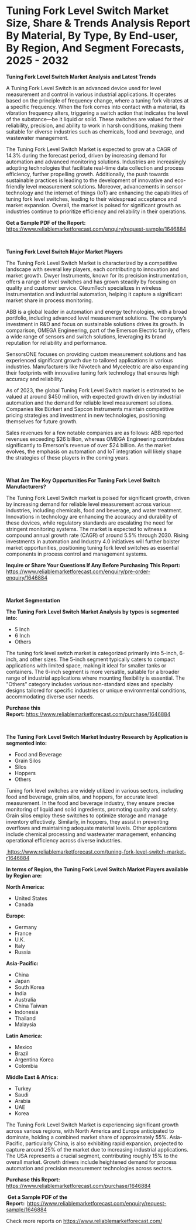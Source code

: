 <p><h1>Tuning Fork Level Switch Market Size, Share & Trends Analysis Report By Material, By Type, By End-user, By Region, And Segment Forecasts, 2025 - 2032</h1></p><p><strong>Tuning Fork Level Switch Market Analysis and Latest Trends</strong></p>
<p><p>A Tuning Fork Level Switch is an advanced device used for level measurement and control in various industrial applications. It operates based on the principle of frequency change, where a tuning fork vibrates at a specific frequency. When the fork comes into contact with a material, its vibration frequency alters, triggering a switch action that indicates the level of the substance—be it liquid or solid. These switches are valued for their reliability, precision, and ability to work in harsh conditions, making them suitable for diverse industries such as chemicals, food and beverage, and wastewater management.</p><p>The Tuning Fork Level Switch Market is expected to grow at a CAGR of 14.3% during the forecast period, driven by increasing demand for automation and advanced monitoring solutions. Industries are increasingly adopting technologies that facilitate real-time data collection and process efficiency, further propelling growth. Additionally, the push towards sustainable practices is leading to the development of innovative and eco-friendly level measurement solutions. Moreover, advancements in sensor technology and the internet of things (IoT) are enhancing the capabilities of tuning fork level switches, leading to their widespread acceptance and market expansion. Overall, the market is poised for significant growth as industries continue to prioritize efficiency and reliability in their operations.</p></p>
<p><strong>Get a Sample PDF of the Report:&nbsp;</strong> <a href="https://www.reliablemarketforecast.com/enquiry/request-sample/1646884?utm_campaign=2800&utm_medium=2&utm_source=Github&utm_content=ia&utm_term=06042025&utm_id=tuning-fork-level-switch">https://www.reliablemarketforecast.com/enquiry/request-sample/1646884</a></p>
<p>&nbsp;</p>
<p><strong>Tuning Fork Level Switch Major Market Players</strong></p>
<p><p>The Tuning Fork Level Switch Market is characterized by a competitive landscape with several key players, each contributing to innovation and market growth. Dwyer Instruments, known for its precision instrumentation, offers a range of level switches and has grown steadily by focusing on quality and customer service. OleumTech specializes in wireless instrumentation and industrial automation, helping it capture a significant market share in process monitoring.</p><p>ABB is a global leader in automation and energy technologies, with a broad portfolio, including advanced level measurement solutions. The company’s investment in R&D and focus on sustainable solutions drives its growth. In comparison, OMEGA Engineering, part of the Emerson Electric family, offers a wide range of sensors and switch solutions, leveraging its brand reputation for reliability and performance.</p><p>SensorsONE focuses on providing custom measurement solutions and has experienced significant growth due to tailored applications in various industries. Manufacturers like Nivotech and Mycelectric are also expanding their footprints with innovative tuning fork technology that ensures high accuracy and reliability. </p><p>As of 2023, the global Tuning Fork Level Switch market is estimated to be valued at around $450 million, with expected growth driven by industrial automation and the demand for reliable level measurement solutions. Companies like Bürkert and Sapcon Instruments maintain competitive pricing strategies and investment in new technologies, positioning themselves for future growth.</p><p>Sales revenues for a few notable companies are as follows: ABB reported revenues exceeding $26 billion, whereas OMEGA Engineering contributes significantly to Emerson's revenue of over $24 billion. As the market evolves, the emphasis on automation and IoT integration will likely shape the strategies of these players in the coming years.</p></p>
<p>&nbsp;</p>
<p><strong>What Are The Key Opportunities For Tuning Fork Level Switch Manufacturers?</strong></p>
<p><p>The Tuning Fork Level Switch market is poised for significant growth, driven by increasing demand for reliable level measurement across various industries, including chemicals, food and beverage, and water treatment. Innovations in technology are enhancing the accuracy and durability of these devices, while regulatory standards are escalating the need for stringent monitoring systems. The market is expected to witness a compound annual growth rate (CAGR) of around 5.5% through 2030. Rising investments in automation and Industry 4.0 initiatives will further bolster market opportunities, positioning tuning fork level switches as essential components in process control and management systems.</p></p>
<p><strong>Inquire or Share Your Questions If Any Before Purchasing This Report:</strong> <a href="https://www.reliablemarketforecast.com/enquiry/pre-order-enquiry/1646884?utm_campaign=2800&utm_medium=2&utm_source=Github&utm_content=ia&utm_term=06042025&utm_id=tuning-fork-level-switch">https://www.reliablemarketforecast.com/enquiry/pre-order-enquiry/1646884</a></p>
<p>&nbsp;</p>
<p><strong>Market Segmentation</strong></p>
<p><strong>The Tuning Fork Level Switch Market Analysis by types is segmented into:</strong></p>
<p><ul><li>5 Inch</li><li>6 Inch</li><li>Others</li></ul></p>
<p><p>The tuning fork level switch market is categorized primarily into 5-inch, 6-inch, and other sizes. The 5-inch segment typically caters to compact applications with limited space, making it ideal for smaller tanks or containers. The 6-inch segment is more versatile, suitable for a broader range of industrial applications where mounting flexibility is essential. The "Others" category includes various non-standard sizes and specialty designs tailored for specific industries or unique environmental conditions, accommodating diverse user needs.</p></p>
<p><strong>Purchase this Report:&nbsp;</strong><a href="https://www.reliablemarketforecast.com/purchase/1646884?utm_campaign=2800&utm_medium=2&utm_source=Github&utm_content=ia&utm_term=06042025&utm_id=tuning-fork-level-switch">https://www.reliablemarketforecast.com/purchase/1646884</a></p>
<p>&nbsp;</p>
<p><strong>The Tuning Fork Level Switch Market Industry Research by Application is segmented into:</strong></p>
<p><ul><li>Food and Beverage</li><li>Grain Silos</li><li>Silos</li><li>Hoppers</li><li>Others</li></ul></p>
<p><p>Tuning fork level switches are widely utilized in various sectors, including food and beverage, grain silos, and hoppers, for accurate level measurement. In the food and beverage industry, they ensure precise monitoring of liquid and solid ingredients, promoting quality and safety. Grain silos employ these switches to optimize storage and manage inventory effectively. Similarly, in hoppers, they assist in preventing overflows and maintaining adequate material levels. Other applications include chemical processing and wastewater management, enhancing operational efficiency across diverse industries.</p></p>
<p><a href="https://www.reliablemarketforecast.com/tuning-fork-level-switch-market-r1646884?utm_campaign=2800&utm_medium=2&utm_source=Github&utm_content=ia&utm_term=06042025&utm_id=tuning-fork-level-switch">&nbsp;https://www.reliablemarketforecast.com/tuning-fork-level-switch-market-r1646884</a></p>
<p><strong>In terms of Region, the Tuning Fork Level Switch Market Players available by Region are:</strong></p>
<p>
    <p> <strong> North America: </strong>
        <ul>
            <li>United States</li>
            <li>Canada</li>
        </ul>
        </p> 
    <p> <strong> Europe: </strong>
        <ul>
            <li>Germany</li>
            <li>France</li>
            <li>U.K.</li>
            <li>Italy</li>
            <li>Russia</li>
        </ul>
        </p> 
    <p> <strong> Asia-Pacific: </strong>
        <ul>
            <li>China</li>
            <li>Japan</li>
            <li>South Korea</li>
            <li>India</li>
            <li>Australia</li>
            <li>China Taiwan</li>
            <li>Indonesia</li>
            <li>Thailand</li>
            <li>Malaysia</li>
        </ul>
        </p> 
    <p> <strong> Latin America: </strong>
        <ul>
            <li>Mexico</li>
            <li>Brazil</li>
            <li>Argentina Korea</li>
            <li>Colombia</li>
        </ul>
        </p> 
    <p> <strong> Middle East & Africa: </strong>
        <ul>
            <li>Turkey</li>
            <li>Saudi</li>
            <li>Arabia</li>
            <li>UAE</li>
            <li>Korea</li>
        </ul>
    </p>
    </p>
<p><p>The Tuning Fork Level Switch Market is experiencing significant growth across various regions, with North America and Europe anticipated to dominate, holding a combined market share of approximately 55%. Asia-Pacific, particularly China, is also exhibiting rapid expansion, projected to capture around 25% of the market due to increasing industrial applications. The USA represents a crucial segment, contributing roughly 15% to the overall market. Growth drivers include heightened demand for process automation and precision measurement technologies across sectors.</p></p>
<p><strong>Purchase this Report: </strong><a href="https://www.reliablemarketforecast.com/purchase/1646884?utm_campaign=2800&utm_medium=2&utm_source=Github&utm_content=ia&utm_term=06042025&utm_id=tuning-fork-level-switch">https://www.reliablemarketforecast.com/purchase/1646884</a></p>
<p>&nbsp;<strong>Get a Sample PDF of the Report:&nbsp;&nbsp;</strong><a href="https://www.reliablemarketforecast.com/enquiry/request-sample/1646884?utm_campaign=2800&utm_medium=2&utm_source=Github&utm_content=ia&utm_term=06042025&utm_id=tuning-fork-level-switch">https://www.reliablemarketforecast.com/enquiry/request-sample/1646884</a></p>
<p><strong></strong></p>
<p>Check more reports on <a href="https://www.reliablemarketforecast.com/?utm_campaign=2800&utm_medium=2&utm_source=Github&utm_content=ia&utm_term=06042025&utm_id=tuning-fork-level-switch">https://www.reliablemarketforecast.com/</a></p>